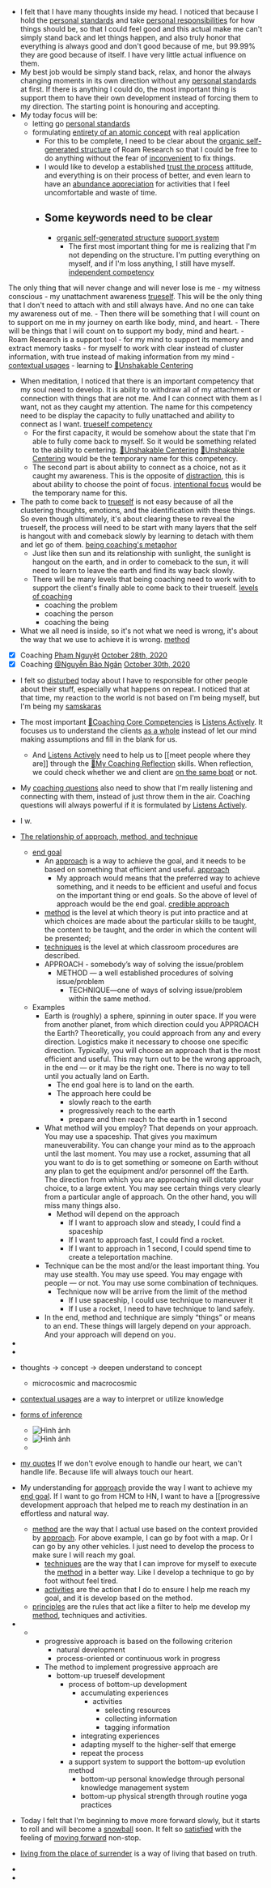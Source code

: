 - I felt that I have many thoughts inside my head. I noticed that because I hold the [personal standards](<personal standards.md>) and take [personal responsibilities](<personal responsibilities.md>) for how things should be, so that I could feel good and this actual make me can't simply stand back and let things happen, and also truly honor that everything is always good and don't good because of me, but 99.99% they are good because of itself. I have very little actual influence on them.
- My best job would be simply stand back, relax, and honor the always changing moments in its own direction without any [personal standards](<personal standards.md>) at first. If there is anything I could do, the most important thing is support them to have their own development instead of forcing them to my direction. The starting point is honouring and accepting. 
- My today focus will be:
    - letting go [personal standards](<personal standards.md>)
    - formulating [entirety of an atomic concept](<entirety of an atomic concept.md>) with real application
        - For this to be complete, I need to be clear about the [organic self-generated structure](<organic self-generated structure.md>) of Roam Research so that I could be free to do anything without the fear of [inconvenient](<inconvenient.md>) to fix things.
        - I would like to develop a established [trust the process](<trust the process.md>) attitude, and everything is on their process of better, and even learn to have an [abundance appreciation](<abundance appreciation.md>) for activities that I feel uncomfortable and waste of time. 
        - Some keywords need to be clear
            - 
            - [organic self-generated structure](<organic self-generated structure.md>) [support system](<support system.md>)
                - The first most important thing for me is realizing that I'm not depending on the structure. I'm putting everything on myself, and if I'm loss anything, I still have myself. [independent competency](<independent competency.md>)

The only thing that will never change and will never lose is me - my witness conscious - my unattachment awareness [trueself](<trueself.md>). This will be the only thing that I don't need to attach with and still always have. And no one can take my awareness out of me.
                - Then there will be something that I will count on to support on me in my journey on earth like body, mind, and heart.
                - There will be things that I will count on to support my body, mind and heart.
                    - Roam Research is a support tool 
                        - for my mind to support its memory and extract memory tasks
                        - for myself to work with clear instead of cluster information, with true instead of making information from my mind
            - [contextual usages](<contextual usages.md>)
    - learning to [🌱Unshakable Centering](<🌱Unshakable Centering.md>)
- When meditation, I noticed that there is an important competency that my soul need to develop. It is ability to withdraw all of my attachment or connection with things that are not me. And I can connect with them as I want, not as they caught my attention. The name for this competency need to be display the capacity to fully unattached and ability to connect as I want.  [trueself competency](<trueself competency.md>)
    - For the first capacity, it would be somehow about the state that I'm able to fully come back to myself. So it would be something related to the ability to centering. [🌱Unshakable Centering](<🌱Unshakable Centering.md>) [🌱Unshakable Centering](<🌱Unshakable Centering.md>) would be the temporary name for this competency.
    - The second part is about ability to connect as a choice, not as it caught my awareness. This is the opposite of [distraction](<distraction.md>), this is about ability to choose the point of focus. [intentional focus](<intentional focus.md>) would be the temporary name for this.
- The path to come back to [trueself](<trueself.md>) is not easy because of all the clustering thoughts, emotions, and the identification with these things. So even though ultimately, it's about clearing these to reveal the trueself, the process will need to be start with many layers that the self is hangout with and comeback slowly by learning to detach with them and let go of them. [being coaching's metaphor](<being coaching's metaphor.md>)
    - Just like then sun and its relationship with sunlight, the sunlight is hangout on the earth, and in order to comeback to the sun, it will need to learn to leave the earth and find its way back slowly. 
    - There will be many levels that being coaching need to work with to support the client's finally able to come back to their trueself. [levels of coaching](<levels of coaching.md>)
        - coaching the problem
        - coaching the person
        - coaching the being
- What we all need is inside, so it's not what we need is wrong, it's about the way that we use to achieve it is wrong. [method](<method.md>) 
- [x] Coaching [Phạm Nguyệt](<Phạm Nguyệt.md>) [October 28th, 2020](<October 28th, 2020.md>)
- [x] Coaching [@Nguyễn Bảo Ngân](<@Nguyễn Bảo Ngân.md>) [October 30th, 2020](<October 30th, 2020.md>)
- I felt so [disturbed](<disturbed.md>) today about I have to responsible for other people about their stuff, especially what happens on repeat. I noticed that at that time, my reaction to the world is not based on I'm being myself, but I'm being my [samskaras](<samskaras.md>)
- The most important [🌱Coaching Core Competencies](<🌱Coaching Core Competencies.md>) is [Listens Actively](<Listens Actively.md>). It focuses us to understand the clients [as a whole](<as a whole.md>) instead of let our mind making assumptions and fill in the blank for us. 
    - And [Listens Actively](<Listens Actively.md>) need to help us to [[meet people
where they are]] through the [🌱My Coaching Reflection](<🌱My Coaching Reflection.md>) skills. When reflection, we could check whether we and client are [on the same boat](<on the same boat.md>) or not.
- My [coaching questions](<coaching questions.md>) also need to show that I'm really listening and connecting with them, instead of just throw them in the air. Coaching questions will always powerful if it is formulated by [Listens Actively](<Listens Actively.md>).
- I w.
- [The relationship of approach, method, and technique](<The relationship of approach, method, and technique.md>)
    - [end goal](<end goal.md>)
        - An [approach](<approach.md>) is a way to achieve the goal, and it needs to be based on something that efficient and useful.  [approach](<approach.md>) 
            - My approach would means that the preferred way to achieve something, and it needs to be efficient and useful and focus on the important thing or end goals. So the above of level of approach would be the end goal. [credible approach](<credible approach.md>)
        - [method](<method.md>) is the level at which theory is put into practice and at which choices are made about the particular skills to be taught, the content to be taught, and the order in which the content will be presented;
        - [techniques](<techniques.md>) is the level at which classroom procedures are described.
        - APPROACH - somebody’s way of solving the issue/problem
            - METHOD — a well established procedures of solving issue/problem
                - TECHNIQUE—one of ways of solving issue/problem within the same method.
    - Examples
        - Earth is (roughly) a sphere, spinning in outer space. If you were from another planet, from which direction could you APPROACH the Earth? Theoretically, you could approach from any and every direction. Logistics make it necessary to choose one specific direction. Typically, you will choose an approach that is the most efficient and useful. This may turn out to be the wrong approach, in the end — or it may be the right one. There is no way to tell until you actually land on Earth.
            - The end goal here is to land on the earth. 
            - The approach here could be
                - slowly reach to the earth
                - progressively reach to the earth
                - prepare and then reach to the earth in 1 second
        - What method will you employ? That depends on your approach. You may use a spaceship. That gives you maximum maneuverability. You can change your mind as to the approach until the last moment. You may use a rocket, assuming that all you want to do is to get something or someone on Earth without any plan to get the equipment and/or personnel off the Earth. The direction from which you are approaching will dictate your choice, to a large extent. You may see certain things very clearly from a particular angle of approach. On the other hand, you will miss many things also.
            - Method will depend on the approach
                - If I want to approach slow and steady, I could find a spaceship
                - If I want to approach fast, I could find a rocket.
                - If I want to approach in 1 second, I could spend time to create a teleportation machine.
        - Technique can be the most and/or the least important thing. You may use stealth. You may use speed. You may engage with people — or not. You may use some combination of techniques.
            - Technique now will be arrive from the limit of the method
                - If I use spaceship, I could use technique to maneuver it
                - If I use a rocket, I need to have technique to land safely.
        - In the end, method and technique are simply “things” or means to an end. These things will largely depend on your approach. And your approach will depend on you.
- 
- 
- thoughts -> concept -> deepen understand to concept 
    - microcosmic and macrocosmic
- [contextual usages](<contextual usages.md>) are a way to interpret or utilize knowledge
- [forms of inference](<forms of inference.md>)
    - ![Hình ảnh](https://pbs.twimg.com/media/ElMpkpeWoAE5GBd?format=png&name=small)
    - ![Hình ảnh](https://pbs.twimg.com/media/ElMpy6iXYAQ9nES?format=jpg&name=4096x4096)
    - 
- [my quotes](<my quotes.md>) If we don't evolve enough to handle our heart, we can't handle life. Because life will always touch our heart.
- My understanding for [approach](<approach.md>) provide the way I want to achieve my [end goal](<end goal.md>). If I want to go from HCM to HN, I want to have a [[progressive development approach that helped me to reach my destination in an effortless and natural way.
    - [method](<method.md>) are the way that I actual use based on the context provided by [approach](<approach.md>). For above example, I can go by foot with a map. Or I can go by any other vehicles. I just need to develop the process to make sure I will reach my goal.
        - [techniques](<techniques.md>) are the way that I can improve for myself to execute the [method](<method.md>) in a better way. Like I develop a technique to go by foot without feel tired.
        - [activities](<activities.md>) are the action that I do to ensure I help me reach my goal, and it is develop based on the method.
    - [principles](<principles.md>) are the rules that act like a filter to help me develop my [method](<method.md>), techniques and activities.
- 
    - 
        - progressive approach is based on the following criterion
            - natural development
            - process-oriented or continuous work in progress
        - The method to implement progressive approach are
            - bottom-up trueself development
                - process of bottom-up development
                    - accumulating experiences
                        - activities
                            - selecting resources
                            - collecting information
                            - tagging information
                    - integrating experiences
                    - adapting myself to the higher-self that emerge
                    - repeat the process
                - a support system to support the bottom-up evolution method
                    - bottom-up personal knowledge through personal knowledge management system
                    - bottom-up physical strength through routine yoga practices

- Today I felt that I'm beginning to move more forward slowly, but it starts to roll and will become a [snowball](<snowball.md>) soon. It felt so [satisfied](<satisfied.md>) with the feeling of [moving forward](<moving forward.md>) non-stop.
- [living from the place of surrender](<living from the place of surrender.md>) is a way of living that based on truth.
- 
- 
